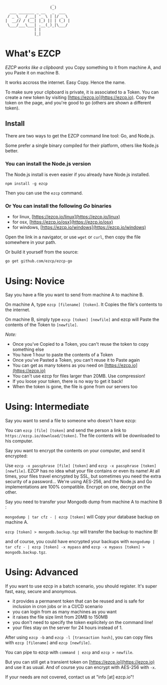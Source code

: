 ```
                     _       
                    (_)      
  ___ _______ _ __   _  ___  
 / _ \_  / __| '_ \ | |/ _ \ 
|  __// / (__| |_) || | (_) |
 \___/___\___| .__(_)_|\___/ 
             | |             
             |_|             			

```

# What's EZCP

*EZCP works like a clipboard*: you Copy something to it from machine A, and you Paste it on machine B.

It works accross the internet. Easy Copy. Hence the name.

To make sure your clipboard is private, it is associated to a Token.
You can create a new token by visiting [https://ezcp.io](https://ezcp.io).
Copy the token on the page, and you're good to go (others are shown a different token).

## Install

There are two ways to get the EZCP command line tool: Go, and Node.js.

Some prefer a single binary compiled for their platform, others like Node.js better.

### You can install the Node.js version

The Node.js install is even easier if you already have Node.js installed.

`npm install -g ezcp`

Then you can use the `ezcp` command.

### Or You can install the following *Go* binaries

- for linux, [https://ezcp.io/linux](https://ezcp.io/linux)
- for osx, [https://ezcp.io/osx](https://ezcp.io/osx)
- for windows, [https://ezcp.io/windows](https://ezcp.io/windows)

Open the link in a navigator, or use `wget` or `curl`, then copy the file somewhere 
in your path.

Or build it yourself from the source:

```
go get github.com/ezcp/ezcp-go
```

# Using: Novice

Say you have a file you want to send from machine A to machine B.

On machine A, type `ezcp [filename] [token]`. It Copies the file's contents to the internet.

On machine B, simply type `ezcp [token] [newfile]` and ezcp will Paste the contents of the Token to `[newfile]`.

*Note:*

- Once you've Copied to a Token, you can't reuse the token to copy something else
- You have 1 hour to paste the contents of a Token
- Once you've Pasted a Token, you can't reuse it to Paste again
- You can get as many tokens as you need on [https://ezcp.io](https://ezcp.io)
- You can't use ezcp for files larger than 20MB. Use compression!
- If you loose your token, there is no way to get it back!
- When the token is gone, the file is gone from our servers too

# Using: Intermediate

Say you want to send a file to someone who doesn't have ezcp:

You can `ezcp [file] [token]` and send the person a link to `https://ezcp.io/download/[token]`. The file contents will be downloaded to his computer.

Say you want to encrypt the contents on your computer, and send it encrypted:

Use `ezcp -x passphrase [file] [token]` and `ezcp -x passphrase [token] [newfile]`. EZCP has no idea what your file contains or even its name! At all times, your files travel encrypted by SSL, but sometimes you need the extra security of a password...
We're using AES-256, and the Node.js and Go implementations are 100% compatible. Encrypt on one, decrypt on the other.

Say you need to transfer your Mongodb dump from machine A to machine B :

`mongodump | tar cfz - | ezcp [token]` will Copy your database backup on machine A.

`ezcp [token] > mongodb.backup.tgz` will transfer the backup to machine B!

and of course, you could have encrypted your backups with `mongodump | tar cfz - | ezcp [token] -x mypass` and `ezcp -x mypass [token] > mongodb.backup.tgz`.

# Using: Advanced

If you want to use ezcp in a batch scenario, you should register. It's super fast, easy, secure and anonymous.

- it provides a permanent token that can be reused and is safe for inclusion in cron jobs or in a CI/CD scenario
- you can login from as many machines as you want
- it raises the file size limit from 20MB to 150MB
- you don't need to specify the token explicitely on the command line!
- your files stay on the server for 24 hours instead of 1.

After using `ezcp -b` and `ezcp -l [transaction hash]`, you can copy files with `ezcp [filename]` and `ezcp [newfile]`.

You can pipe to ezcp with `command | ezcp` and `ezcp > newfile`.

But you can still get a transient token on [https://ezcp.io](https://ezcp.io) and use it as usual. And of course you can encrypt with AES-256 with `-x`.

If your needs are not covered, contact us at "info [at] ezcp.io"!
